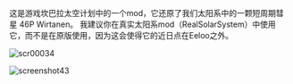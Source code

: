 这是游戏坎巴拉太空计划中的一个mod，它还原了我们太阳系中的一颗短周期彗星 46P Wirtanen。
我建议你在真实太阳系mod（RealSolarSystem）中使用它，而不是在原版使用，因为这会使得它的近日点在Eeloo之外。 




 ![scr00034](https://user-images.githubusercontent.com/108212981/180178551-16ecd7f7-e9c2-4f4b-8807-eb6ebee2a202.png) 
                       
                                                                  
                       

![screenshot43](https://user-images.githubusercontent.com/108212981/180416758-bd71ee14-e6ec-4b07-a5d1-728e6d88ab55.png)

